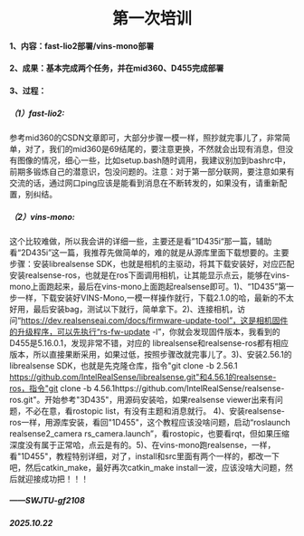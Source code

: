 ## <h1 align = "center">第一次培训</h1>

#### 1、内容：fast-lio2部署/vins-mono部署

#### 2、成果：基本完成两个任务，并在mid360、D455完成部署

#### 3、过程：

##### （1）fast-lio2:

​		参考mid360的CSDN文章即可，大部分步骤一模一样，照抄就完事儿了，非常简单，对了，我们的mid360是69结尾的，要注意更换，不然就会出现有消息，但没有图像的情况，细心一些，比如setup.bash随时调用，我建议别加到bashrc中，前期多锻炼自己的潜意识，包没问题的。
​	注意：对于第一部分联网，要注意如果有交流的话，通过网口ping应该是能看到消息在不断转发的，如果没有，请重新配置，别纠结。

##### （2）vins-mono:

​		这个比较难做，所以我会讲的详细一些，主要还是看”1D435i“那一篇，辅助看“2D435i”这一篇，我推荐先做简单的，难的就是从源库里面下载想要的。
​		主要步骤：安装librealsense SDK，也就是相机的主驱动，将其下载安装好，对应匹配安装realsense-ros，也就是在ros下面调用相机，让其能显示点云，能够在vins-mono上面跑起来，最后在vins-mono上面跑起realsense即可。
​		1)、“1D435”第一步一样，下载安装好VINS-Mono,一模一样操作就行，下载2.1.0的哈，最新的不太好用，最后安装bag，测试以下就行，简单拿下。
​		2)、连接相机，访问“https://dev.realsenseai.com/docs/firmware-update-tool”，这是相机固件的升级程序，可以先执行“rs-fw-update -l”，你就会发现固件版本，我看到的D455是5.16.0.1，发现非常不错，对应的 librealsense和realsense-ros都有相应版本，所以直接果断采用，如果过低，按照步骤改就完事儿了。
​		3)、安装2.56.1的librealsense SDK，也就是先克隆仓库，指令"git clone -b 2.56.1 https://github.com/IntelRealSense/librealsense.git"和4.56.1的realsense-ros，指令"git clone -b 4.56.1https://github.com/IntelRealSense/realsense-ros.git"。开始参考"3D435"，用源码安装哈，如果realsense viewer出来有问题，不必在意，看rostopic list，有没有主题和消息就行。
​		4)、安装realsense-ros一样，用源库安装，看回"1D455"，这个教程应该没啥问题，启动“roslaunch realsense2_camera rs_camera.launch”，看rostopic，也要看rqt，但如果压缩深度没有属于正常哈，点云是有的。
​		5)、在vins-mono跑realsense，一样，看"1D455"，教程特别详细，对了，install和src里面有两个一样的，都改一下吧，然后catkin_make，最好再次catkin_make install一波，应该没啥大问题，然后就迎接成功把！！！



##### 																																																 ——SWJTU-gf2108

##### 																																																			2025.10.22